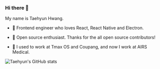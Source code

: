 ### Hi there 👋

My name is Taehyun Hwang.

* 🎨 Frontend engineer who loves React, React Native and Electron.

* 🎁 Open source enthusiast. Thanks for the all open source contributors!

* 🏢 I used to work at Tmax OS and Coupang, and now I work at AIRS Medical.

![Taehyun's GitHub stats](https://github-readme-stats.vercel.app/api?username=HwangTaehyun&hide=contribs,prs)
